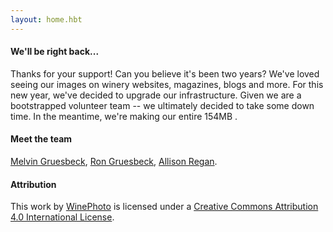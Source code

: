 ```yaml
---
layout: home.hbt
---
```

#### **We'll be right back...**
Thanks for your support! Can you believe it's been two years? We've loved seeing our images on winery websites,
magazines, blogs and more. For this new year, we've decided to upgrade our infrastructure. Given we are a
bootstrapped volunteer team -- we ultimately decided to take some down time. In the meantime, we're making our entire 154MB <a href="http://www.winephoto.co/images/winephoto.zip"></a>.

#### **Meet the team**
[Melvin Gruesbeck](http://www.melvingruesbeck.com), [Ron Gruesbeck](http://www.rongruesbeck.com), [Allison Regan](http://www.allisonregan.co/about).


#### **Attribution**
This <span xmlns:dct="http://purl.org/dc/terms/" href="http://purl.org/dc/dcmitype/StillImage" rel="dct:type">work</span> by <a xmlns:cc="http://creativecommons.org/ns#" href="www.winephoto.co" property="cc:attributionName" rel="cc:attributionURL">WinePhoto</a> is licensed under a <a rel="license" href="http://creativecommons.org/licenses/by/4.0/">Creative Commons Attribution 4.0 International License</a>.
